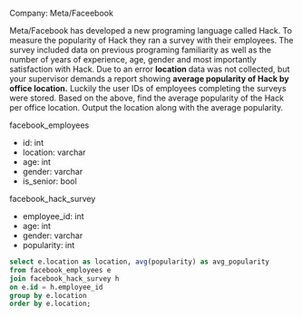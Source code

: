 Company: Meta/Faceebook

Meta/Facebook has developed a new programing language called Hack.
To measure the popularity of Hack they ran a survey with their employees. 
The survey included data on previous programing familiarity as well as the number of years of experience, age, gender and most importantly satisfaction with Hack. 
Due to an error <b> location </b> data was not collected, but your supervisor demands a report showing <b> average popularity of Hack by office location.</b> 
Luckily the user IDs of employees completing the surveys were stored.
Based on the above, find the average popularity of the Hack per office location.
Output the location along with the average popularity.


facebook_employees
- id: int
- location: varchar
- age: int
- gender: varchar
- is_senior: bool

facebook_hack_survey
- employee_id: int
- age: int
- gender: varchar
- popularity: int


``` SQL
select e.location as location, avg(popularity) as avg_popularity
from facebook_employees e
join facebook_hack_survey h
on e.id = h.employee_id
group by e.location
order by e.location;

```
